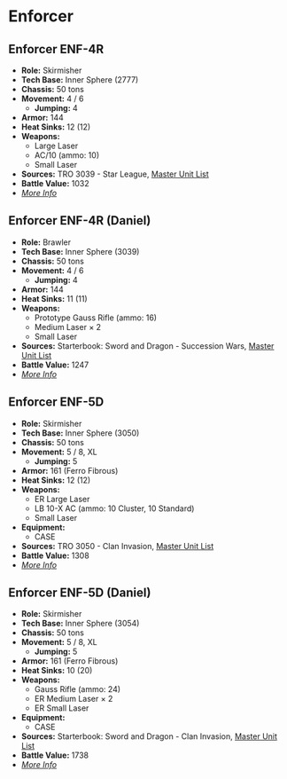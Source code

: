 # Enforcer
## Enforcer ENF-4R
- **Role:** Skirmisher
- **Tech Base:** Inner Sphere (2777)
- **Chassis:** 50 tons
- **Movement:** 4 / 6
  - **Jumping:** 4
- **Armor:** 144
- **Heat Sinks:** 12 (12)
- **Weapons:**
  - Large Laser
  - AC/10 (ammo: 10)
  - Small Laser
- **Sources:** TRO 3039 - Star League, [Master Unit List](http://masterunitlist.info/Unit/Details/976/enforcer-enf-4r)
- **Battle Value:** 1032
- [*More Info*](enforcer/enforcer_enf-4r.md)

## Enforcer ENF-4R (Daniel)
- **Role:** Brawler
- **Tech Base:** Inner Sphere (3039)
- **Chassis:** 50 tons
- **Movement:** 4 / 6
  - **Jumping:** 4
- **Armor:** 144
- **Heat Sinks:** 11 (11)
- **Weapons:**
  - Prototype Gauss Rifle (ammo: 16)
  - Medium Laser × 2
  - Small Laser
- **Sources:** Starterbook: Sword and Dragon - Succession Wars, [Master Unit List](http://masterunitlist.info/Unit/Details/977/enforcer-enf-4r-daniel)
- **Battle Value:** 1247
- [*More Info*](enforcer/enforcer_enf-4r_daniel.md)

## Enforcer ENF-5D
- **Role:** Skirmisher
- **Tech Base:** Inner Sphere (3050)
- **Chassis:** 50 tons
- **Movement:** 5 / 8, XL
  - **Jumping:** 5
- **Armor:** 161 (Ferro Fibrous)
- **Heat Sinks:** 12 (12)
- **Weapons:**
  - ER Large Laser
  - LB 10-X AC (ammo: 10 Cluster, 10 Standard)
  - Small Laser
- **Equipment:**
  - CASE
- **Sources:** TRO 3050 - Clan Invasion, [Master Unit List](http://masterunitlist.info/Unit/Details/978/enforcer-enf-5d)
- **Battle Value:** 1308
- [*More Info*](enforcer/enforcer_enf-5d.md)

## Enforcer ENF-5D (Daniel)
- **Role:** Skirmisher
- **Tech Base:** Inner Sphere (3054)
- **Chassis:** 50 tons
- **Movement:** 5 / 8, XL
  - **Jumping:** 5
- **Armor:** 161 (Ferro Fibrous)
- **Heat Sinks:** 10 (20)
- **Weapons:**
  - Gauss Rifle (ammo: 24)
  - ER Medium Laser × 2
  - ER Small Laser
- **Equipment:**
  - CASE
- **Sources:** Starterbook: Sword and Dragon - Clan Invasion, [Master Unit List](http://masterunitlist.info/Unit/Details/979/enforcer-enf-5d-daniel)
- **Battle Value:** 1738
- [*More Info*](enforcer/enforcer_enf-5d_daniel.md)

